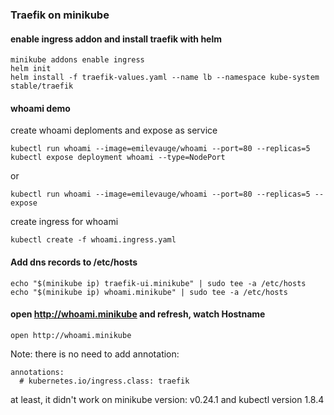 ### Traefik on minikube



#### enable ingress addon and install traefik with helm

```
minikube addons enable ingress
helm init
helm install -f traefik-values.yaml --name lb --namespace kube-system stable/traefik 
```

#### whoami demo

create whoami deploments and expose as service  

```
kubectl run whoami --image=emilevauge/whoami --port=80 --replicas=5
kubectl expose deployment whoami --type=NodePort
```
or

```
kubectl run whoami --image=emilevauge/whoami --port=80 --replicas=5 --expose 
```

create ingress for whoami  

```
kubectl create -f whoami.ingress.yaml
```

#### Add dns records to /etc/hosts

```
echo "$(minikube ip) traefik-ui.minikube" | sudo tee -a /etc/hosts
echo "$(minikube ip) whoami.minikube" | sudo tee -a /etc/hosts
```

#### open http://whoami.minikube and refresh, watch Hostname  

```
open http://whoami.minikube
```








Note: there is no need to add annotation:
  
  ```
  annotations:
    # kubernetes.io/ingress.class: traefik
  ```
  at least, it didn't work on minikube version: v0.24.1 and kubectl version 1.8.4

